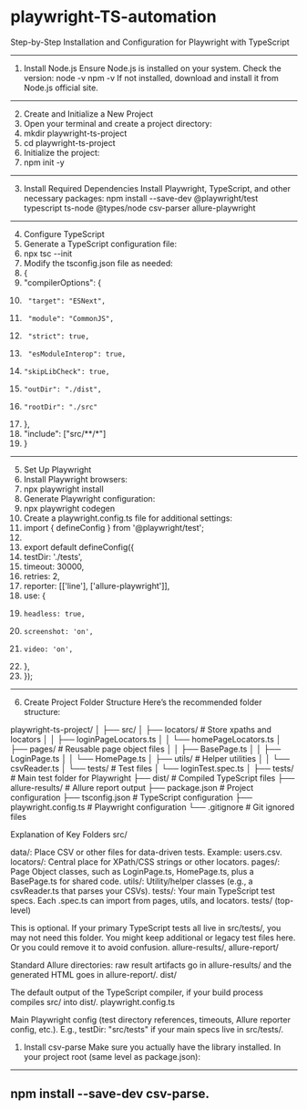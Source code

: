 # playwright-TS-automation
Step-by-Step Installation and Configuration for Playwright with TypeScript
________________________________________
1. Install Node.js
Ensure Node.js is installed on your system. Check the version:
node -v
npm -v
If not installed, download and install it from Node.js official site.
________________________________________
2. Create and Initialize a New Project
1.	Open your terminal and create a project directory: 
2.	mkdir playwright-ts-project
3.	cd playwright-ts-project
4.	Initialize the project: 
5.	npm init -y
________________________________________
3. Install Required Dependencies
Install Playwright, TypeScript, and other necessary packages:
npm install --save-dev @playwright/test typescript ts-node @types/node csv-parser allure-playwright
________________________________________
4. Configure TypeScript
1.	Generate a TypeScript configuration file: 
2.	npx tsc --init
3.	Modify the tsconfig.json file as needed: 
4.	{
5.	  "compilerOptions": {
6.	    "target": "ESNext",
7.	    "module": "CommonJS",
8.	    "strict": true,
9.	    "esModuleInterop": true,
10.	    "skipLibCheck": true,
11.	    "outDir": "./dist",
12.	    "rootDir": "./src"
13.	  },
14.	  "include": ["src/**/*"]
15.	}
________________________________________
5. Set Up Playwright
1.	Install Playwright browsers: 
2.	npx playwright install
3.	Generate Playwright configuration: 
4.	npx playwright codegen
5.	Create a playwright.config.ts file for additional settings: 
6.	import { defineConfig } from '@playwright/test';
7.	
8.	export default defineConfig({
9.	  testDir: './tests',
10.	  timeout: 30000,
11.	  retries: 2,
12.	  reporter: [['line'], ['allure-playwright']],
13.	  use: {
14.	    headless: true,
15.	    screenshot: 'on',
16.	    video: 'on',
17.	  },
18.	});
________________________________________
6. Create Project Folder Structure
Here’s the recommended folder structure:


playwright-ts-project/
│
├── src/
│   ├── locators/                # Store xpaths and locators
│   │   ├── loginPageLocators.ts
│   │   └── homePageLocators.ts
│   ├── pages/                   # Reusable page object files
│   │   ├── BasePage.ts
│   │   ├── LoginPage.ts
│   │   └── HomePage.ts
│   ├── utils/                   # Helper utilities
│   │   └── csvReader.ts
│   └── tests/                   # Test files
│       └── loginTest.spec.ts
│
├── tests/                       # Main test folder for Playwright
├── dist/                        # Compiled TypeScript files
├── allure-results/              # Allure report output
├── package.json                 # Project configuration
├── tsconfig.json                # TypeScript configuration
├── playwright.config.ts         # Playwright configuration
└── .gitignore                   # Git ignored files


Explanation of Key Folders
src/

data/: Place CSV or other files for data-driven tests. Example: users.csv.
locators/: Central place for XPath/CSS strings or other locators.
pages/: Page Object classes, such as LoginPage.ts, HomePage.ts, plus a BasePage.ts for shared code.
utils/: Utility/helper classes (e.g., a csvReader.ts that parses your CSVs).
tests/: Your main TypeScript test specs. Each .spec.ts can import from pages, utils, and locators.
tests/ (top-level)

This is optional. If your primary TypeScript tests all live in src/tests/, you may not need this folder.
You might keep additional or legacy test files here. Or you could remove it to avoid confusion.
allure-results/, allure-report/

Standard Allure directories: raw result artifacts go in allure-results/ and the generated HTML goes in allure-report/.
dist/

The default output of the TypeScript compiler, if your build process compiles src/ into dist/.
playwright.config.ts

Main Playwright config (test directory references, timeouts, Allure reporter config, etc.).
E.g., testDir: "src/tests" if your main specs live in src/tests/.


1) Install csv-parse
Make sure you actually have the library installed. In your project root (same level as package.json):
-------------------------------------------
npm install --save-dev csv-parse.
---------------------------------------------

